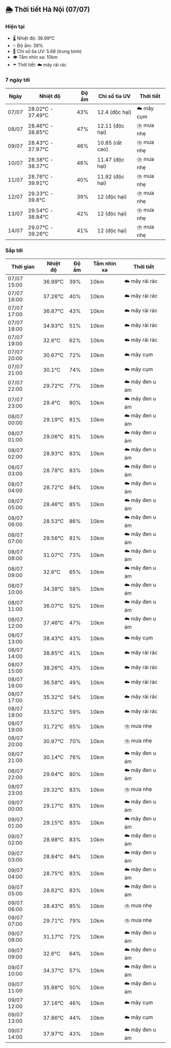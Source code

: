 ## 🌦️ Thời tiết Hà Nội (07/07)

### Hiện tại

- 🌡️ Nhiệt độ: 36.99℃
- 💦 Độ ẩm: 39%
- 🌟 Chỉ số tia UV: 5.68 (trung bình)
- 👁️ Tầm nhìn xa: 10km
- ☂️ Thời tiết: ☁️ mây rải rác

### 7 ngày tới

| Ngày | Nhiệt độ | Độ ẩm | Chỉ số tia UV | Thời tiết |
| --- | --- | --- | --- | --- |
| 07/07 | 28.02℃ - 37.49℃ | 43% | 12.4 (độc hại) | ☁️ mây cụm |
| 08/07 | 28.46℃ - 38.85℃ | 47% | 12.11 (độc hại) | ⛈️ mưa nhẹ |
| 09/07 | 28.43℃ - 37.97℃ | 46% | 10.85 (rất cao) | ⛈️ mưa nhẹ |
| 10/07 | 28.38℃ - 38.37℃ | 46% | 11.47 (độc hại) | ⛈️ mưa nhẹ |
| 11/07 | 28.76℃ - 39.91℃ | 40% | 11.92 (độc hại) | ⛈️ mưa nhẹ |
| 12/07 | 29.33℃ - 39.8℃ | 39% | 12 (độc hại) | ⛈️ mưa nhẹ |
| 13/07 | 29.54℃ - 38.84℃ | 42% | 12 (độc hại) | ⛈️ mưa nhẹ |
| 14/07 | 29.07℃ - 39.26℃ | 41% | 12 (độc hại) | ⛈️ mưa nhẹ |

### Sắp tới

| Thời gian | Nhiệt độ | Độ ẩm | Tầm nhìn xa | Thời tiết |
| --- | --- | --- | --- | --- |
| 07/07 15:00 | 36.99℃ | 39% | 10km | ☁️ mây rải rác |
| 07/07 16:00 | 37.26℃ | 40% | 10km | ☁️ mây rải rác |
| 07/07 17:00 | 36.87℃ | 43% | 10km | ☁️ mây rải rác |
| 07/07 18:00 | 34.93℃ | 51% | 10km | ☁️ mây rải rác |
| 07/07 19:00 | 32.6℃ | 62% | 10km | ☁️ mây rải rác |
| 07/07 20:00 | 30.67℃ | 72% | 10km | ☁️ mây cụm |
| 07/07 21:00 | 30.1℃ | 74% | 10km | ☁️ mây cụm |
| 07/07 22:00 | 29.72℃ | 77% | 10km | ☁️ mây đen u ám |
| 07/07 23:00 | 29.4℃ | 80% | 10km | ☁️ mây đen u ám |
| 08/07 00:00 | 29.19℃ | 81% | 10km | ☁️ mây đen u ám |
| 08/07 01:00 | 29.06℃ | 81% | 10km | ☁️ mây đen u ám |
| 08/07 02:00 | 28.93℃ | 83% | 10km | ☁️ mây đen u ám |
| 08/07 03:00 | 28.78℃ | 83% | 10km | ☁️ mây đen u ám |
| 08/07 04:00 | 28.72℃ | 84% | 10km | ☁️ mây đen u ám |
| 08/07 05:00 | 28.46℃ | 85% | 10km | ☁️ mây đen u ám |
| 08/07 06:00 | 28.53℃ | 86% | 10km | ☁️ mây đen u ám |
| 08/07 07:00 | 29.56℃ | 81% | 10km | ☁️ mây đen u ám |
| 08/07 08:00 | 31.07℃ | 73% | 10km | ☁️ mây đen u ám |
| 08/07 09:00 | 32.6℃ | 65% | 10km | ☁️ mây đen u ám |
| 08/07 10:00 | 34.38℃ | 58% | 10km | ☁️ mây đen u ám |
| 08/07 11:00 | 36.07℃ | 52% | 10km | ☁️ mây đen u ám |
| 08/07 12:00 | 37.46℃ | 47% | 10km | ☁️ mây đen u ám |
| 08/07 13:00 | 38.43℃ | 43% | 10km | ☁️ mây cụm |
| 08/07 14:00 | 38.85℃ | 41% | 10km | ☁️ mây rải rác |
| 08/07 15:00 | 38.26℃ | 43% | 10km | ☁️ mây rải rác |
| 08/07 16:00 | 36.58℃ | 49% | 10km | ☁️ mây rải rác |
| 08/07 17:00 | 35.32℃ | 54% | 10km | ☁️ mây rải rác |
| 08/07 18:00 | 33.52℃ | 59% | 10km | ☁️ mây rải rác |
| 08/07 19:00 | 31.72℃ | 65% | 10km | ⛈️ mưa nhẹ |
| 08/07 20:00 | 30.97℃ | 70% | 10km | ⛈️ mưa nhẹ |
| 08/07 21:00 | 30.14℃ | 76% | 10km | ☁️ mây đen u ám |
| 08/07 22:00 | 29.64℃ | 80% | 10km | ☁️ mây đen u ám |
| 08/07 23:00 | 29.32℃ | 83% | 10km | ⛈️ mưa nhẹ |
| 09/07 00:00 | 29.17℃ | 83% | 10km | ☁️ mây đen u ám |
| 09/07 01:00 | 29.15℃ | 83% | 10km | ☁️ mây đen u ám |
| 09/07 02:00 | 28.98℃ | 83% | 10km | ☁️ mây đen u ám |
| 09/07 03:00 | 28.84℃ | 84% | 10km | ☁️ mây đen u ám |
| 09/07 04:00 | 28.75℃ | 83% | 10km | ☁️ mây đen u ám |
| 09/07 05:00 | 28.62℃ | 83% | 10km | ☁️ mây đen u ám |
| 09/07 06:00 | 28.43℃ | 85% | 10km | ⛈️ mưa nhẹ |
| 09/07 07:00 | 29.71℃ | 79% | 10km | ⛈️ mưa nhẹ |
| 09/07 08:00 | 31.17℃ | 72% | 10km | ☁️ mây đen u ám |
| 09/07 09:00 | 32.6℃ | 64% | 10km | ☁️ mây đen u ám |
| 09/07 10:00 | 34.37℃ | 57% | 10km | ☁️ mây đen u ám |
| 09/07 11:00 | 35.98℃ | 50% | 10km | ☁️ mây đen u ám |
| 09/07 12:00 | 37.16℃ | 46% | 10km | ☁️ mây cụm |
| 09/07 13:00 | 37.86℃ | 44% | 10km | ☁️ mây cụm |
| 09/07 14:00 | 37.97℃ | 43% | 10km | ☁️ mây đen u ám |
